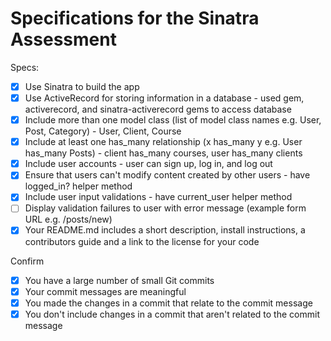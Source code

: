 # Specifications for the Sinatra Assessment

Specs:
- [x] Use Sinatra to build the app
- [x] Use ActiveRecord for storing information in a database - used gem, activerecord, and sinatra-activerecord gems to access database
- [x] Include more than one model class (list of model class names e.g. User, Post, Category) - User, Client, Course
- [x] Include at least one has_many relationship (x has_many y e.g. User has_many Posts) - client has_many courses, user has_many clients
- [x] Include user accounts - user can sign up, log in, and log out
- [x] Ensure that users can't modify content created by other users - have logged_in? helper method
- [x] Include user input validations - have current_user helper method
- [ ] Display validation failures to user with error message (example form URL e.g. /posts/new)
- [x] Your README.md includes a short description, install instructions, a contributors guide and a link to the license for your code

Confirm
- [x] You have a large number of small Git commits
- [x] Your commit messages are meaningful
- [x] You made the changes in a commit that relate to the commit message
- [x] You don't include changes in a commit that aren't related to the commit message
